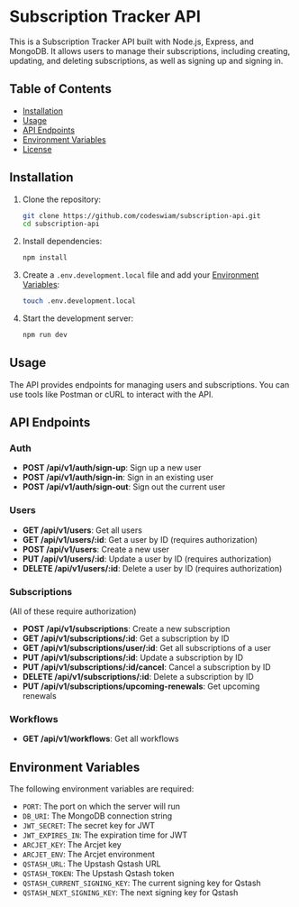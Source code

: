 # Subscription Tracker API

This is a Subscription Tracker API built with Node.js, Express, and MongoDB. It allows users to manage their subscriptions, including creating, updating, and deleting subscriptions, as well as signing up and signing in.

## Table of Contents

- [Installation](#installation)
- [Usage](#usage)
- [API Endpoints](#api-endpoints)
- [Environment Variables](#environment-variables)
- [License](#license)

## Installation

1. Clone the repository:
    ```sh
    git clone https://github.com/codeswiam/subscription-api.git
    cd subscription-api
    ```

2. Install dependencies:
    ```sh
    npm install
    ```

3. Create a `.env.development.local` file and add your [Environment Variables](#environment-variables):
    ```sh
    touch .env.development.local
    ```

4. Start the development server:
    ```sh
    npm run dev
    ```

## Usage

The API provides endpoints for managing users and subscriptions. You can use tools like Postman or cURL to interact with the API.

## API Endpoints

### Auth

- **POST /api/v1/auth/sign-up**: Sign up a new user
- **POST /api/v1/auth/sign-in**: Sign in an existing user
- **POST /api/v1/auth/sign-out**: Sign out the current user

### Users

- **GET /api/v1/users**: Get all users
- **GET /api/v1/users/:id**: Get a user by ID (requires authorization)
- **POST /api/v1/users**: Create a new user
- **PUT /api/v1/users/:id**: Update a user by ID (requires authorization)
- **DELETE /api/v1/users/:id**: Delete a user by ID (requires authorization)

### Subscriptions

(All of these require authorization)

- **POST /api/v1/subscriptions**: Create a new subscription 
- **GET /api/v1/subscriptions/:id**: Get a subscription by ID
- **GET /api/v1/subscriptions/user/:id**: Get all subscriptions of a user 
- **PUT /api/v1/subscriptions/:id**: Update a subscription by ID 
- **PUT /api/v1/subscriptions/:id/cancel**: Cancel a subscription by ID
- **DELETE /api/v1/subscriptions/:id**: Delete a subscription by ID
- **PUT /api/v1/subscriptions/upcoming-renewals**: Get upcoming renewals

### Workflows

- **GET /api/v1/workflows**: Get all workflows

## Environment Variables

The following environment variables are required:

- `PORT`: The port on which the server will run
- `DB_URI`: The MongoDB connection string
- `JWT_SECRET`: The secret key for JWT
- `JWT_EXPIRES_IN`: The expiration time for JWT
- `ARCJET_KEY`: The Arcjet key
- `ARCJET_ENV`: The Arcjet environment
- `QSTASH_URL`: The Upstash Qstash URL
- `QSTASH_TOKEN`: The Upstash Qstash token
- `QSTASH_CURRENT_SIGNING_KEY`: The current signing key for Qstash
- `QSTASH_NEXT_SIGNING_KEY`: The next signing key for Qstash